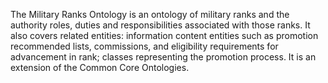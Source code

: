 The Military Ranks Ontology is an ontology of military ranks and the authority roles, duties and responsibilities associated with those ranks. It also covers related entities: information content entities such as promotion recommended lists, commissions, and eligibility requirements for advancement in rank; classes representing the promotion process. It is an extension of the Common Core Ontologies.

